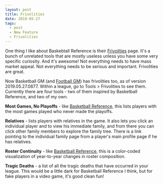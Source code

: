 ```yaml
---
layout: post
title: Frivolities
date: 2019-05-27
tags:
  - post
  - New Feature
  - Frivolities
---
```


One thing I like about Baskebtall Reference is their [Frivolities](https://www.basketball-reference.com/friv/) page. It's a bunch of unrelated tools that are mostly useless unless you have some very specific curiosity. And it's awesome! Not everything needs to have mass market appeal. Not everything needs to be serious and important. Frivolities are great.

Now Basketball GM (and [Football GM](https://football-gm.com/)) has frivolities too, as of version 2019.05.27.0877. Within a league, go to Tools > Frivolities to see them. Currently there are four tools - two of them inspired by Basketball Reference, and two of my own.

**Most Games, No Playoffs** - like [Basketball Reference](https://www.basketball-reference.com/friv/most_g_no_playoffs.html), this lists players with the most games played who never made the playoffs.

**Relatives** - lists players with relatives in the game. It also lets you click an individual player and to view his immediate family, and from there you can click other family members to explore the family tree. There is a link pointing to the individual family page from a player's main profile page if he has relatives.

**Roster Continuity** - like [Basketball Reference](https://www.basketball-reference.com/friv/continuity.html), this is a color-coded visualization of year-to-year changes in roster composition.

**Tragic Deaths** - a list of all the tragic deaths that have occurred in your league. This would be a little dark for Basketball Reference I think, but for fake players in a video game, it's good clean fun!
